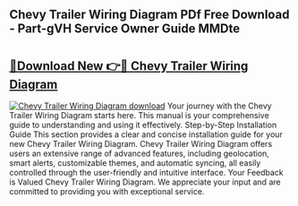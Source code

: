 ## Chevy Trailer Wiring Diagram PDf Free Download - Part-gVH Service Owner Guide MMDte

# <h2><a href="http://dfppfe2.blite.top/?on=Chevy+Trailer+Wiring+Diagram">🔗Download New 👉🔴 Chevy Trailer Wiring Diagram</a></h2>

[![Chevy Trailer Wiring Diagram download](https://i.imgur.com/lujVjoI.png)](http://dfppfe2.blite.top/?on=Chevy+Trailer+Wiring+Diagram)
Your journey with the Chevy Trailer Wiring Diagram starts here. This manual is your comprehensive guide to understanding and using it effectively. Step-by-Step Installation Guide This section provides a clear and concise installation guide for your new Chevy Trailer Wiring Diagram. Chevy Trailer Wiring Diagram offers users an extensive range of advanced features, including geolocation, smart alerts, customizable themes, and automatic syncing, all easily controlled through the user-friendly and intuitive interface. Your Feedback is Valued Chevy Trailer Wiring Diagram. We appreciate your input and are committed to providing you with exceptional service.
